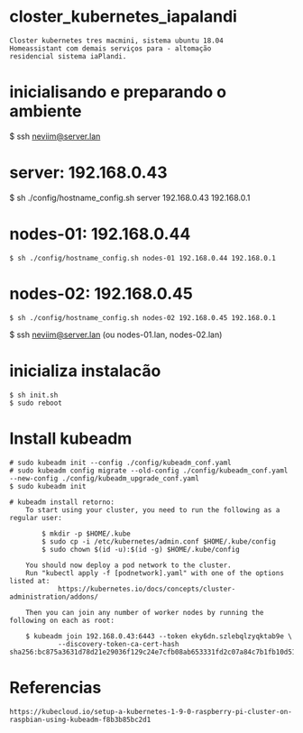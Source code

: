 # closter_kubernetes_iapalandi

    Closter kubernetes tres macmini, sistema ubuntu 18.04 
    Homeassistant com demais serviços para - altomação 
    residencial sistema iaPlandi.


# inicialisando e preparando o ambiente 

  $ ssh neviim@server.lan


# server: 192.168.0.43

  $ sh ./config/hostname_config.sh server 192.168.0.43 192.168.0.1

# nodes-01: 192.168.0.44

	$ sh ./config/hostname_config.sh nodes-01 192.168.0.44 192.168.0.1

# nodes-02: 192.168.0.45

	$ sh ./config/hostname_config.sh nodes-02 192.168.0.45 192.168.0.1


  $ ssh neviim@server.lan (ou nodes-01.lan, nodes-02.lan) 


# inicializa instalacão

	$ sh init.sh
	$ sudo reboot



# Install kubeadm
	# sudo kubeadm init --config ./config/kubeadm_conf.yaml
	# sudo kubeadm config migrate --old-config ./config/kubeadm_conf.yaml --new-config ./config/kubeadm_upgrade_conf.yaml
	$ sudo kubeadm init

	# kubeadm install retorno:
		To start using your cluster, you need to run the following as a regular user:

			$ mkdir -p $HOME/.kube
			$ sudo cp -i /etc/kubernetes/admin.conf $HOME/.kube/config
			$ sudo chown $(id -u):$(id -g) $HOME/.kube/config

		You should now deploy a pod network to the cluster.
		Run "kubectl apply -f [podnetwork].yaml" with one of the options listed at:
				https://kubernetes.io/docs/concepts/cluster-administration/addons/

		Then you can join any number of worker nodes by running the following on each as root:

		$ kubeadm join 192.168.0.43:6443 --token eky6dn.szlebqlzyqktab9e \
				--discovery-token-ca-cert-hash sha256:bc875a3631d78d21e29036f129c24e7cfb08ab653331fd2c07a84c7b1fb10d51 


# Referencias
	https://kubecloud.io/setup-a-kubernetes-1-9-0-raspberry-pi-cluster-on-raspbian-using-kubeadm-f8b3b85bc2d1